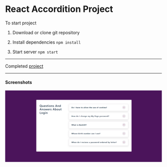 # React Accordition Project

To start project

1. Download or clone git repository

2. Install dependencies `npm install`

3. Start server `npm start`

---
Completed [project](https://accordition-react-by-malina.netlify.app/)

---

#### Screenshots
![image](./screenshot.png)
